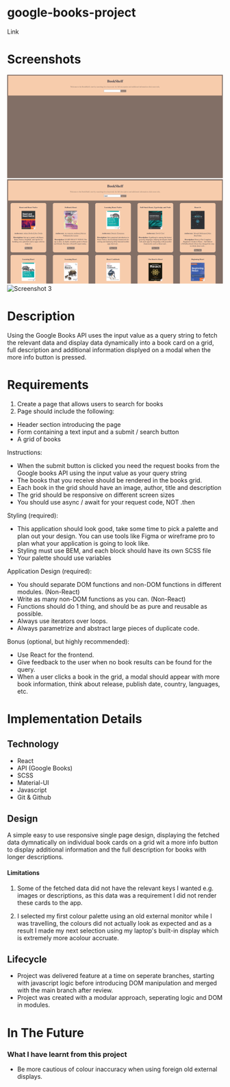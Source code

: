 # google-books-project

Link

# Screenshots

![Screenshot 1](images/Home-Screenshot.png)
![Screenshot 2](images/Grid-Screenshot.png)
![Screenshot 3](images/Modal-Screenshot.png)

# Description

Using the Google Books API uses the input value as a query string to fetch the relevant data and display data dynamically into a book card on a grid, full description and additional information displyed on a modal when the more info button is pressed.

# Requirements

1. Create a page that allows users to search for books
2. Page should include the following:

-   Header section introducing the page
-   Form containing a text input and a submit / search button
-   A grid of books

Instructions:

-   When the submit button is clicked you need the request books from the Google books API using the input value as your query string
-   The books that you receive should be rendered in the books grid.
-   Each book in the grid should have an image, author, title and description
-   The grid should be responsive on different screen sizes
-   You should use async / await for your request code, NOT .then

Styling (required):

-   This application should look good, take some time to pick a palette and plan out your design. You can use tools like Figma or wireframe pro to plan what your application is going to look like.
-   Styling must use BEM, and each block should have its own SCSS file
-   Your palette should use variables

Application Design (required):

-   You should separate DOM functions and non-DOM functions in different modules. (Non-React)
-   Write as many non-DOM functions as you can. (Non-React)
-   Functions should do 1 thing, and should be as pure and reusable as possible.
-   Always use iterators over loops.
-   Always parametrize and abstract large pieces of duplicate code.

Bonus (optional, but highly recommended):

-   Use React for the frontend.
-   Give feedback to the user when no book results can be found for the query.
-   When a user clicks a book in the grid, a modal should appear with more book information, think about release, publish date, country, languages, etc.

# Implementation Details

## Technology

-   React
-   API (Google Books)
-   SCSS
-   Material-UI
-   Javascript
-   Git & Github

## Design

A simple easy to use responsive single page design, displaying the fetched data dymnatically on individual book cards on a grid wit a more info button to display additional information and the full description for books with longer descriptions.

#### Limitations

1. Some of the fetched data did not have the relevant keys I wanted e.g. images or descriptions, as this data was a requirement I did not render these cards to the app.

2. I selected my first colour palette using an old external monitor while I was travelling, the colours did not actually look as expected and as a result I made my next selection using my laptop's built-in display which is extremely more acolour accruate.

## Lifecycle

-   Project was delivered feature at a time on seperate branches, starting with javascript logic before introducing DOM manipulation and merged with the main branch after review.
-   Project was created with a modular approach, seperating logic and DOM in modules.

# In The Future

### What I have learnt from this project

- Be more cautious of colour inaccuracy when using  foreign old external displays.

